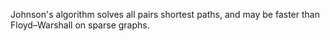 Johnson's algorithm solves all pairs shortest paths, and may be faster than Floyd–Warshall on sparse graphs.
